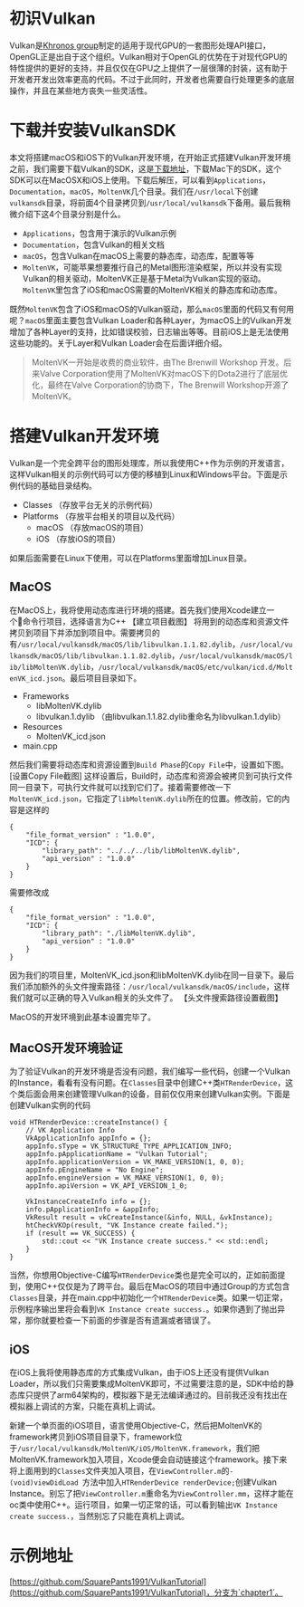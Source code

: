 # 初识Vulkan
Vulkan是[Khronos group](https://www.khronos.org/)制定的适用于现代GPU的一套图形处理API接口，OpenGL正是出自于这个组织。Vulkan相对于OpenGL的优势在于对现代GPU的特性提供的更好的支持，并且仅仅在GPU之上提供了一层很薄的封装，这有助于开发者开发出效率更高的代码。不过于此同时，开发者也需要自行处理更多的底层操作，并且在某些地方丧失一些灵活性。

# 下载并安装VulkanSDK
本文将搭建macOS和iOS下的Vulkan开发环境，在开始正式搭建Vulkan开发环境之前，我们需要下载Vulkan的SDK，这是[下载地址](https://vulkan.lunarg.com/sdk/home)，下载Mac下的SDK，这个SDK可以在MacOSX和iOS上使用。下载后解压，可以看到`Applications`，`Documentation`，`macOS`，`MoltenVK`几个目录。我们在`/usr/local`下创建`vulkansdk`目录，将前面4个目录拷贝到`/usr/local/vulkansdk`下备用。最后我稍微介绍下这4个目录分别是什么。

* `Applications`，包含用于演示的Vulkan示例
* `Documentation`，包含Vulkan的相关文档
* `macOS`，包含Vulkan在macOS上需要的静态库，动态库，配置等等
* `MoltenVK`，可能苹果想要推行自己的Metal图形渲染框架，所以并没有实现Vulkan的相关驱动，MoltenVK正是基于Metal为Vulkan实现的驱动。`MoltenVK`里包含了iOS和macOS需要的MoltenVK相关的静态库和动态库。

既然`MoltenVK`包含了iOS和macOS的Vulkan驱动，那么`macOS`里面的代码又有何用呢？`macOS`里面主要包含Vulkan Loader和各种Layer，为macOS上的Vulkan开发增加了各种Layer的支持，比如错误校验，日志输出等等。目前iOS上是无法使用这些功能的。关于Layer和Vulkan Loader会在后面详细介绍。

> MoltenVK一开始是收费的商业软件，由The Brenwill Workshop 开发。后来Valve Corporation使用了MoltenVK对macOS下的Dota2进行了底层优化，最终在Valve Corporation的协商下，The Brenwill Workshop开源了MoltenVK。

# 搭建Vulkan开发环境
Vulkan是一个完全跨平台的图形处理库，所以我使用C++作为示例的开发语言，这样Vulkan相关的示例代码可以方便的移植到Linux和Windows平台。下面是示例代码的基础目录结构。

- Classes （存放平台无关的示例代码）
- Platforms （存放平台相关的项目以及代码）
  * macOS （存放macOS的项目）
  * iOS （存放iOS的项目）

如果后面需要在Linux下使用，可以在Platforms里面增加Linux目录。

## MacOS
在MacOS上，我将使用动态库进行环境的搭建。首先我们使用Xcode建立一个命令行项目，选择语言为C++
【建立项目截图】
将用到的动态库和资源文件拷贝到项目下并添加到项目中。需要拷贝的有`/usr/local/vulkansdk/macOS/lib/libvulkan.1.1.82.dylib`，`/usr/local/vulkansdk/macOS/lib/libvulkan.1.1.82.dylib`，`/usr/local/vulkansdk/macOS/lib/libMoltenVK.dylib`，`/usr/local/vulkansdk/macOS/etc/vulkan/icd.d/MoltenVK_icd.json`。最后项目目录如下。

- Frameworks
  * libMoltenVK.dylib
  * libvulkan.1.dylib （由libvulkan.1.1.82.dylib重命名为libvulkan.1.dylib）
- Resources
  * MoltenVK_icd.json
- main.cpp

然后我们需要将动态库和资源设置到`Build Phase`的`Copy File`中，设置如下图。
[设置Copy File截图]
这样设置后，Build时，动态库和资源会被拷贝到可执行文件同一目录下，可执行文件就可以找到它们了。接着需要修改一下`MoltenVK_icd.json`，它指定了`libMoltenVK.dylib`所在的位置。修改前，它的内容是这样的
```
{
    "file_format_version" : "1.0.0",
    "ICD": {
        "library_path": "../../../lib/libMoltenVK.dylib",
        "api_version" : "1.0.0"
    }
}
```
需要修改成
```
{
    "file_format_version" : "1.0.0",
    "ICD": {
        "library_path": "./libMoltenVK.dylib",
        "api_version" : "1.0.0"
    }
}
```
因为我们的项目里，MoltenVK_icd.json和libMoltenVK.dylib在同一目录下。最后我们添加额外的头文件搜索路径：`/usr/local/vulkansdk/macOS/include`，这样我们就可以正确的导入Vulkan相关的头文件了。
【头文件搜索路径设置截图】

MacOS的开发环境到此基本设置完毕了。

## MacOS开发环境验证
为了验证Vulkan的开发环境是否没有问题，我们编写一些代码，创建一个Vulkan的Instance，看看有没有问题。在`Classes`目录中创建C++类`HTRenderDevice`，这个类后面会用来创建管理Vulkan的设备，目前仅仅用来创建Vulkan实例。下面是创建Vulkan实例的代码
```
void HTRenderDevice::createInstance() {
    // VK Application Info
    VkApplicationInfo appInfo = {};
    appInfo.sType = VK_STRUCTURE_TYPE_APPLICATION_INFO;
    appInfo.pApplicationName = "Vulkan Tutorial";
    appInfo.applicationVersion = VK_MAKE_VERSION(1, 0, 0);
    appInfo.pEngineName = "No Engine";
    appInfo.engineVersion = VK_MAKE_VERSION(1, 0, 0);
    appInfo.apiVersion = VK_API_VERSION_1_0;

    VkInstanceCreateInfo info = {};
    info.pApplicationInfo = &appInfo;
    VkResult result = vkCreateInstance(&info, NULL, &vkInstance);
    htCheckVKOp(result, "VK Instance create failed.");
    if (result == VK_SUCCESS) {
        std::cout << "VK Instance create success." << std::endl;
    }
}
```
当然，你想用Objective-C编写`HTRenderDevice`类也是完全可以的，正如前面提到，使用C++仅仅是为了跨平台。最后在MacOS的项目中通过Group的方式包含`Classes`目录，并在main.cpp中初始化一个`HTRenderDevice`类。如果一切正常，示例程序输出里将会看到`VK Instance create success.`。如果你遇到了抛出异常，那你就要检查一下前面的步骤是否有遗漏或者错误了。

## iOS
在iOS上我将使用静态库的方式集成Vulkan，由于iOS上还没有提供Vulkan Loader，所以我们只需要集成MoltenVK即可，不过需要注意的是，SDK中给的静态库只提供了arm64架构的，模拟器下是无法编译通过的。目前我还没有找出在模拟器上调试的方案，只能在真机上调试。

新建一个单页面的iOS项目，语言使用Objective-C，然后把MoltenVK的framework拷贝到iOS项目目录下，framework位于`/usr/local/vulkansdk/MoltenVK/iOS/MoltenVK.framework`，我们把MoltenVK.framework加入项目，Xcode便会自动链接这个framework。接下来将上面用到的`Classes`文件夹加入项目，在`ViewController.m`的`- (void)viewDidLoad `方法中加入`HTRenderDevice renderDevice;`创建Vulkan Instance。别忘了把`ViewController.m`重命名为`ViewController.mm`，这样才能在oc类中使用C++。运行项目，如果一切正常的话，可以看到输出`VK Instance create success.`，当然别忘了只能在真机上调试。

# 示例地址
[https://github.com/SquarePants1991/VulkanTutorial](https://github.com/SquarePants1991/VulkanTutorial)，分支为`chapter1`。